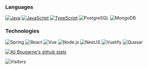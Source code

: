 ### Languages
[![Java](https://img.shields.io/badge/-Java-fff?style=flat-square&logo=Java&logoColor=007396)](https://github.com/alibougarne?tab=repositories&q=&type=&language=java)
[![JavaScript](https://img.shields.io/badge/-JavaScript-fff?style=flat-square&logo=JavaScript&logoColor=ddc508)](https://github.com/alibougarne?tab=repositories&q=&type=&language=javascript)
[![TypeScript](https://img.shields.io/badge/-TypeScript-fff?style=flat-square&logo=TypeScript&logoColor=007ACC)](https://github.com/alibougarne?tab=repositories&q=&type=&language=typescript)
![PostgreSQL](https://img.shields.io/badge/-PostgreSQL-fff?style=flat-square&logo=PostgreSQL&logoColor=336791)
![MongoDB](https://img.shields.io/badge/-MongoDB-fff?style=flat-square&logo=MongoDB&logoColor=47A248) 

### Technologies
![Spring](https://img.shields.io/badge/-Spring%20boot-fff?style=flat-square&logo=Spring)
![React](https://img.shields.io/badge/-React-fff?style=flat-square&logo=React)
![Vue](https://img.shields.io/badge/-Vue-fff?style=flat-square&logo=vue.js)
![Node.js](https://img.shields.io/badge/-Node.js-fff?style=flat-square&logo=node.js)
![NestJS](https://img.shields.io/badge/-NestJS-fff?style=flat-square&logo=NestJS&logoColor=E0234E)
![Vuetify](https://img.shields.io/badge/-Vuetify-fff?style=flat-square&logo=vuetify&logoColor=1867C0)
![Quasar](https://img.shields.io/badge/-Quasar-fff?style=flat-square&logo=quasar&logoColor=1976D2)

[![Ali Bougarne's github stats](https://github-readme-stats.vercel.app/api?username=alibougarne&show_icons=true&theme=vue&count_private=true
)](https://github.com/alibougarne/github-readme-stats)
<p align=left>                           
  <img align=center  src="https://visitor-badge.laobi.icu/badge?page_id=alibougarne.alibougarne" alt="Visitors">                     
</p>
<!--
### Hi there.  👋 

**alibougarne/alibougarne** is a ✨ _special_ ✨ repository because its `README.md` (this file) appears on your GitHub profile.
[![Ali Bougarne's wakatime stats](https://github-readme-stats.vercel.app/api/wakatime?username=alibougarne)](https://github.com/alibougarne/dentali)
![Top Languages Card](https://github-readme-stats.vercel.app/api/top-langs/?username=alibougarne&layout=compact&hide=CSS,HTML&langs_count=5?exclude_repo=alibougarne.github.io)
[![Repo name](https://github-readme-stats.vercel.app/api/pin/?username=alibougarne&repo=portfolio&show_owner=true)](https://github.com/alibougarne/portfolio)
[![Repo name](https://github-readme-stats.vercel.app/api/pin/?username=alibougarne&repo=portfolio-api-nestjs&show_owner=true)](https://github.com/alibougarne/portfolio-api-nestjs)
![visitors](https://visitor-badge.glitch.me/badge?page_id=alibougarne.alibougarne)
-->

